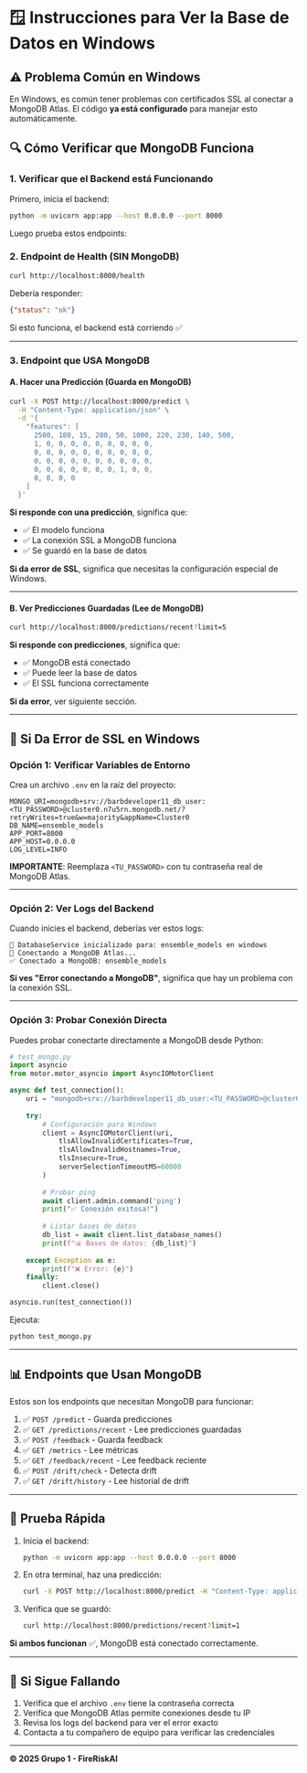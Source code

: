 # 🪟 Instrucciones para Ver la Base de Datos en Windows

## ⚠️ Problema Común en Windows

En Windows, es común tener problemas con certificados SSL al conectar a MongoDB Atlas. El código **ya está configurado** para manejar esto automáticamente.

## 🔍 Cómo Verificar que MongoDB Funciona

### **1. Verificar que el Backend está Funcionando**

Primero, inicia el backend:

```bash
python -m uvicorn app:app --host 0.0.0.0 --port 8000
```

Luego prueba estos endpoints:

### **2. Endpoint de Health (SIN MongoDB)**

```bash
curl http://localhost:8000/health
```

Debería responder:
```json
{"status": "ok"}
```

Si esto funciona, el backend está corriendo ✅

---

### **3. Endpoint que USA MongoDB**

#### **A. Hacer una Predicción (Guarda en MongoDB)**

```bash
curl -X POST http://localhost:8000/predict \
  -H "Content-Type: application/json" \
  -d '{
    "features": [
      2500, 180, 15, 200, 50, 1000, 220, 230, 140, 500,
      1, 0, 0, 0, 0, 0, 0, 0, 0, 0,
      0, 0, 0, 0, 0, 0, 0, 0, 0, 0,
      0, 0, 0, 0, 0, 0, 0, 0, 0, 0,
      0, 0, 0, 0, 0, 0, 0, 1, 0, 0,
      0, 0, 0, 0
    ]
  }'
```

**Si responde con una predicción**, significa que:
- ✅ El modelo funciona
- ✅ La conexión SSL a MongoDB funciona
- ✅ Se guardó en la base de datos

**Si da error de SSL**, significa que necesitas la configuración especial de Windows.

---

#### **B. Ver Predicciones Guardadas (Lee de MongoDB)**

```bash
curl http://localhost:8000/predictions/recent?limit=5
```

**Si responde con predicciones**, significa que:
- ✅ MongoDB está conectado
- ✅ Puede leer la base de datos
- ✅ El SSL funciona correctamente

**Si da error**, ver siguiente sección.

---

## 🔧 Si Da Error de SSL en Windows

### **Opción 1: Verificar Variables de Entorno**

Crea un archivo `.env` en la raíz del proyecto:

```env
MONGO_URI=mongodb+srv://barbdeveloper11_db_user:<TU_PASSWORD>@cluster0.n7u5rn.mongodb.net/?retryWrites=true&w=majority&appName=Cluster0
DB_NAME=ensemble_models
APP_PORT=8000
APP_HOST=0.0.0.0
LOG_LEVEL=INFO
```

**IMPORTANTE**: Reemplaza `<TU_PASSWORD>` con tu contraseña real de MongoDB Atlas.

---

### **Opción 2: Ver Logs del Backend**

Cuando inicies el backend, deberías ver estos logs:

```
🔧 DatabaseService inicializado para: ensemble_models en windows
🔌 Conectando a MongoDB Atlas...
✅ Conectado a MongoDB: ensemble_models
```

**Si ves "Error conectando a MongoDB"**, significa que hay un problema con la conexión SSL.

---

### **Opción 3: Probar Conexión Directa**

Puedes probar conectarte directamente a MongoDB desde Python:

```python
# test_mongo.py
import asyncio
from motor.motor_asyncio import AsyncIOMotorClient

async def test_connection():
    uri = "mongodb+srv://barbdeveloper11_db_user:<TU_PASSWORD>@cluster0.n7u5rn.mongodb.net/?retryWrites=true&w=majority&appName=Cluster0"
    
    try:
        # Configuración para Windows
        client = AsyncIOMotorClient(uri, 
            tlsAllowInvalidCertificates=True,
            tlsAllowInvalidHostnames=True,
            tlsInsecure=True,
            serverSelectionTimeoutMS=60000
        )
        
        # Probar ping
        await client.admin.command('ping')
        print("✅ Conexión exitosa!")
        
        # Listar bases de datos
        db_list = await client.list_database_names()
        print(f"📊 Bases de datos: {db_list}")
        
    except Exception as e:
        print(f"❌ Error: {e}")
    finally:
        client.close()

asyncio.run(test_connection())
```

Ejecuta:
```bash
python test_mongo.py
```

---

## 📊 Endpoints que Usan MongoDB

Estos son los endpoints que necesitan MongoDB para funcionar:

1. ✅ `POST /predict` - Guarda predicciones
2. ✅ `GET /predictions/recent` - Lee predicciones guardadas
3. ✅ `POST /feedback` - Guarda feedback
4. ✅ `GET /metrics` - Lee métricas
5. ✅ `GET /feedback/recent` - Lee feedback reciente
6. ✅ `POST /drift/check` - Detecta drift
7. ✅ `GET /drift/history` - Lee historial de drift

---

## 🎯 Prueba Rápida

1. Inicia el backend:
   ```bash
   python -m uvicorn app:app --host 0.0.0.0 --port 8000
   ```

2. En otra terminal, haz una predicción:
   ```bash
   curl -X POST http://localhost:8000/predict -H "Content-Type: application/json" -d '{"features": [2500, 180, 15, 200, 50, 1000, 220, 230, 140, 500, 1, 0, 0, 0, 0, 0, 0, 0, 0, 0, 0, 0, 0, 0, 0, 0, 0, 0, 0, 0, 0, 0, 0, 0, 0, 0, 0, 0, 0, 0, 0, 0, 0, 0, 0, 0, 0, 1, 0, 0, 0, 0, 0, 0]}'
   ```

3. Verifica que se guardó:
   ```bash
   curl http://localhost:8000/predictions/recent?limit=1
   ```

**Si ambos funcionan** ✅, MongoDB está conectado correctamente.

---

## 🐛 Si Sigue Fallando

1. Verifica que el archivo `.env` tiene la contraseña correcta
2. Verifica que MongoDB Atlas permite conexiones desde tu IP
3. Revisa los logs del backend para ver el error exacto
4. Contacta a tu compañero de equipo para verificar las credenciales

---

**© 2025 Grupo 1 - FireRiskAI**

